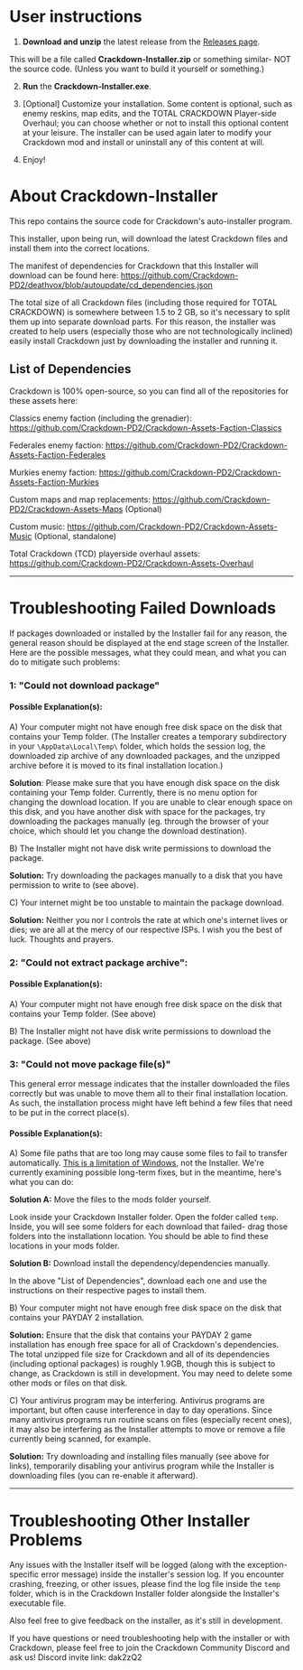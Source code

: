 # User instructions

1. **Download and unzip** the latest release from the [Releases page](https://github.com/Crackdown-PD2/Crackdown-Installer/releases). 

This will be a file called **Crackdown-Installer.zip** or something similar- NOT the source code. (Unless you want to build it yourself or something.)

2. **Run** the **Crackdown-Installer.exe**.

3. [Optional] Customize your installation. Some content is optional, such as enemy reskins, map edits, and the TOTAL CRACKDOWN Player-side Overhaul; you can choose whether or not to install this optional content at your leisure. The installer can be used again later to modify your Crackdown mod and install or uninstall any of this content at will.

4. Enjoy!

# About Crackdown-Installer
This repo contains the source code for Crackdown's auto-installer program.

This installer, upon being run, will download the latest Crackdown files and install them into the correct locations. 

The manifest of dependencies for Crackdown that this Installer will download can be found here: https://github.com/Crackdown-PD2/deathvox/blob/autoupdate/cd_dependencies.json

The total size of all Crackdown files (including those required for TOTAL CRACKDOWN) is somewhere between 1.5 to 2 GB, so it's necessary to split them up into separate download parts. For this reason, the installer was created to help users (especially those who are not technologically inclined) easily install Crackdown just by downloading the installer and running it. 


## List of Dependencies

Crackdown is 100% open-source, so you can find all of the repositories for these assets here:

Classics enemy faction (including the grenadier): https://github.com/Crackdown-PD2/Crackdown-Assets-Faction-Classics

Federales enemy faction: https://github.com/Crackdown-PD2/Crackdown-Assets-Faction-Federales

Murkies enemy faction: https://github.com/Crackdown-PD2/Crackdown-Assets-Faction-Murkies

Custom maps and map replacements: https://github.com/Crackdown-PD2/Crackdown-Assets-Maps (Optional)

Custom music: https://github.com/Crackdown-PD2/Crackdown-Assets-Music (Optional, standalone)

Total Crackdown (TCD) playerside overhaul assets: https://github.com/Crackdown-PD2/Crackdown-Assets-Overhaul

----

# Troubleshooting Failed Downloads

If packages downloaded or installed by the Installer fail for any reason, the general reason should be displayed at the end stage screen of the Installer. 
Here are the possible messages, what they could mean, and what you can do to mitigate such problems:

### 1: "Could not download package"

#### Possible Explanation(s):

A) Your computer might not have enough free disk space on the disk that contains your Temp folder. (The Installer creates a temporary subdirectory in your `\AppData\Local\Temp\` folder, which holds the session log, the downloaded zip archive of any downloaded packages, and the unzipped archive before it is moved to its final installation location.)

**Solution**: Please make sure that you have enough disk space on the disk containing your Temp folder. Currently, there is no menu option for changing the download location. If you are unable to clear enough space on this disk, and you have another disk with space for the packages, try downloading the packages manually (eg. through the browser of your choice, which should let you change the download destination).

B) The Installer might not have disk write permissions to download the package.

**Solution:** Try downloading the packages manually to a disk that you have permission to write to (see above).

C) Your internet might be too unstable to maintain the package download.

**Solution:** Neither you nor I controls the rate at which one's internet lives or dies; we are all at the mercy of our respective ISPs. I wish you the best of luck. Thoughts and prayers.

### 2: "Could not extract package archive":

#### Possible Explanation(s):

A) Your computer might not have enough free disk space on the disk that contains your Temp folder. 
(See above)

B) The Installer might not have disk write permissions to download the package.
(See above)

### 3: "Could not move package file(s)"

This general error message indicates that the installer downloaded the files correctly but was unable to move them all to their final installation location. As such, the installation process might have left behind a few files that need to be put in the correct place(s).

#### Possible Explanation(s):

A) Some file paths that are too long may cause some files to fail to transfer automatically. [This is a limitation of Windows](https://learn.microsoft.com/en-us/windows/win32/fileio/maximum-file-path-limitation?tabs=registry), not the Installer. We're currently examining possible long-term fixes, but in the meantime, here's what you can do:

**Solution A:** Move the files to the mods folder yourself.

Look inside your Crackdown Installer folder. Open the folder called `temp`. Inside, you will see some folders for each download that failed- drag those folders into the installationn location. You should be able to find these locations in your mods folder.

**Solution B:** Download install the dependency/dependencies manually.

In the above "List of Dependencies", download each one and use the instructions on their respective pages to install them.

B) Your computer might not have enough free disk space on the disk that contains your PAYDAY 2 installation.

**Solution:** Ensure that the disk that contains your PAYDAY 2 game installation has enough free space for all of Crackdown's dependencies. The total unzipped file size for Crackdown and all of its dependencies (including optional packages) is roughly 1.9GB, though this is subject to change, as Crackdown is still in development. You may need to delete some other mods or files on that disk.

C) Your antivirus program may be interfering. Antivirus programs are important, but often cause interference in day to day operations. Since many antivirus programs run routine scans on files (especially recent ones), it may also be interfering as the Installer attempts to move or remove a file currently being scanned, for example.

**Solution:** Try downloading and installing files manually (see above for links), temporarily disabling your antivirus program while the Installer is downloading files (you can re-enable it afterward).


----

# Troubleshooting Other Installer Problems

Any issues with the Installer itself will be logged (along with the exception-specific error message) inside the installer's session log.
If you encounter crashing, freezing, or other issues, please find the log file inside the `temp` folder, which is in the Crackdown Installer folder alongside the Installer's executable file.

Also feel free to give feedback on the installer, as it's still in development.

If you have questions or need troubleshooting help with the installer or with Crackdown, please feel free to join the Crackdown Community Discord and ask us!
Discord invite link: dak2zQ2
